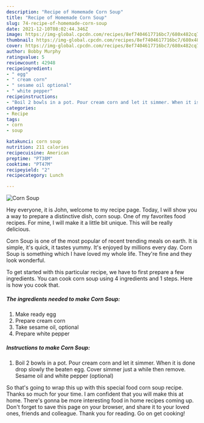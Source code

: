 ```yaml
---
description: "Recipe of Homemade Corn Soup"
title: "Recipe of Homemade Corn Soup"
slug: 74-recipe-of-homemade-corn-soup
date: 2021-12-10T08:02:44.346Z
image: https://img-global.cpcdn.com/recipes/8ef7404617716bc7/680x482cq70/corn-soup-recipe-main-photo.jpg
thumbnail: https://img-global.cpcdn.com/recipes/8ef7404617716bc7/680x482cq70/corn-soup-recipe-main-photo.jpg
cover: https://img-global.cpcdn.com/recipes/8ef7404617716bc7/680x482cq70/corn-soup-recipe-main-photo.jpg
author: Bobby Murphy
ratingvalue: 5
reviewcount: 42948
recipeingredient:
- " egg"
- " cream corn"
- " sesame oil optional"
- " white pepper"
recipeinstructions:
- "Boil 2 bowls in a pot. Pour cream corn and let it simmer. When it is done drop slowly the beaten egg. Cover simmer just a while then remove. Sesame oil and white pepper (optional)"
categories:
- Recipe
tags:
- corn
- soup

katakunci: corn soup 
nutrition: 211 calories
recipecuisine: American
preptime: "PT38M"
cooktime: "PT47M"
recipeyield: "2"
recipecategory: Lunch

---
```



![Corn Soup](https://img-global.cpcdn.com/recipes/8ef7404617716bc7/680x482cq70/corn-soup-recipe-main-photo.jpg)

Hey everyone, it is John, welcome to my recipe page. Today, I will show you a way to prepare a distinctive dish, corn soup. One of my favorites food recipes. For mine, I will make it a little bit unique. This will be really delicious.

Corn Soup is one of the most popular of recent trending meals on earth. It is simple, it's quick, it tastes yummy. It's enjoyed by millions every day. Corn Soup is something which I have loved my whole life. They're fine and they look wonderful.




To get started with this particular recipe, we have to first prepare a few ingredients. You can cook corn soup using 4 ingredients and 1 steps. Here is how you cook that.

<!--inarticleads1-->

##### The ingredients needed to make Corn Soup:

1. Make ready  egg
1. Prepare  cream corn
1. Take  sesame oil, optional
1. Prepare  white pepper




<!--inarticleads2-->

##### Instructions to make Corn Soup:

1. Boil 2 bowls in a pot. Pour cream corn and let it simmer. When it is done drop slowly the beaten egg. Cover simmer just a while then remove. Sesame oil and white pepper (optional)




So that's going to wrap this up with this special food corn soup recipe. Thanks so much for your time. I am confident that you will make this at home. There's gonna be more interesting food in home recipes coming up. Don't forget to save this page on your browser, and share it to your loved ones, friends and colleague. Thank you for reading. Go on get cooking!
